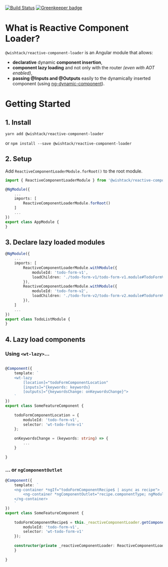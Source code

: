 
[![Build Status](https://travis-ci.org/wishtack/wishtack-steroids.svg?branch=master)](https://travis-ci.org/wishtack/wishtack-steroids)
[![Greenkeeper badge](https://badges.greenkeeper.io/wishtack/wishtack-steroids.svg)](https://greenkeeper.io/)

# What is Reactive Component Loader?

`@wishtack/reactive-component-loader` is an Angular module that allows:
- **declarative** dynamic **component insertion**,
- **component lazy loading** and not only with the router *(even with AOT enabled)*,
- **passing @Inputs and @Outputs** easily to the dynamically inserted component (using [ng-dynamic-component](https://github.com/gund/ng-dynamic-component)).

# Getting Started

## 1. Install

```shell
yarn add @wishtack/reactive-component-loader
```

or `npm install --save @wishtack/reactive-component-loader`

## 2. Setup

Add `ReactiveComponentLoaderModule.forRoot()` to the root module.

```typescript
import { ReactiveComponentLoaderModule } from '@wishtack/reactive-component-loader';

@NgModule({
    ...
    imports: [
        ReactiveComponentLoaderModule.forRoot()
    ]
    ...
})
export class AppModule {
}
```

## 3. Declare lazy loaded modules

```typescript
@NgModule({
    ...
    imports: [
        ReactiveComponentLoaderModule.withModule({
            moduleId: 'todo-form-v1',
            loadChildren: './todo-form-v1/todo-form-v1.module#TodoFormV1Module'
        }),
        ReactiveComponentLoaderModule.withModule({
            moduleId: 'todo-form-v2',
            loadChildren: './todo-form-v2/todo-form-v2.module#TodoFormV2Module'
        }),
    ]
    ...
})
export class TodoListModule {
}
```

## 4. Lazy load components

### Using `<wt-lazy>`...

```typescript

@Component({
    template: `
    <wt-lazy
        [location]="todoFormComponentLocation"
        [inputs]="{keywords: keywords}
        [outputs]="{keywordsChange: onKeywordsChange}">
    `
})
export class SomeFeatureComponent {
    
    todoFormComponentLocation = {
        moduleId: 'todo-form-v1',
        selector: 'wt-todo-form-v1'
    };
    
    onKeywordsChange = (keywords: string) => {
        ...
    }
    
}

```

### ... or `ngComponentOutlet`

```typescript
@Component({
    template: `
    <ng-container *ngIf="todoFormComponentRecipe$ | async as recipe">
        <ng-container *ngComponentOutlet="recipe.componentType; ngModuleFactory: recipe.ngModuleFactory"
    </ng-container>
    `
})
export class SomeFeatureComponent {
    
    todoFormComponentRecipe$ = this._reactiveComponentLoader.getComponentRecipe({
        moduleId: 'todo-form-v1',
        selector: 'wt-todo-form-v1'
    });
    
    constructor(private _reactiveComponentLoader: ReactiveComponentLoader) {
    }
    
}

```
